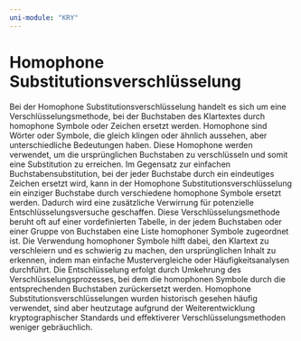```yaml
---
uni-module: "KRY"
---
```


# Homophone Substitutionsverschlüsselung

Bei der Homophone Substitutionsverschlüsselung handelt es sich um eine Verschlüsselungsmethode, bei der Buchstaben des Klartextes durch homophone Symbole oder Zeichen ersetzt werden. Homophone sind Wörter oder Symbole, die gleich klingen oder ähnlich aussehen, aber unterschiedliche Bedeutungen haben. Diese Homophone werden verwendet, um die ursprünglichen Buchstaben zu verschlüsseln und somit eine Substitution zu erreichen.
Im Gegensatz zur einfachen Buchstabensubstitution, bei der jeder Buchstabe durch ein eindeutiges Zeichen ersetzt wird, kann in der Homophone Substitutionsverschlüsselung ein einziger Buchstabe durch verschiedene homophone Symbole ersetzt werden. Dadurch wird eine zusätzliche Verwirrung für potenzielle Entschlüsselungsversuche geschaffen.
Diese Verschlüsselungsmethode beruht oft auf einer vordefinierten Tabelle, in der jedem Buchstaben oder einer Gruppe von Buchstaben eine Liste homophoner Symbole zugeordnet ist. Die Verwendung homophoner Symbole hilft dabei, den Klartext zu verschleiern und es schwierig zu machen, den ursprünglichen Inhalt zu erkennen, indem man einfache Mustervergleiche oder Häufigkeitsanalysen durchführt.
Die Entschlüsselung erfolgt durch Umkehrung des Verschlüsselungsprozesses, bei dem die homophonen Symbole durch die entsprechenden Buchstaben zurückersetzt werden.
Homophone Substitutionsverschlüsselungen wurden historisch gesehen häufig verwendet, sind aber heutzutage aufgrund der Weiterentwicklung kryptographischer Standards und effektiverer Verschlüsselungsmethoden weniger gebräuchlich.
